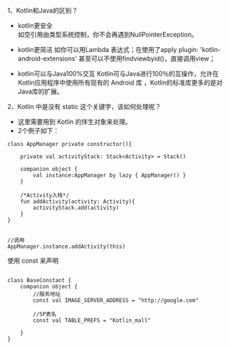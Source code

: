 
1、Kotlin和Java的区别？

- kotlin更安全  
如空引用由类型系统控制，你不会再遇到NullPointerException。

- kotlin更简洁
如你可以用Lambda 表达式；在使用了apply plugin: 'kotlin-android-extensions'  甚至可以不使用findviewbyid()，直接调用view；

- kotlin可以与Java100%交互
Kotlin可与Java进行100％的互操作，允许在Kotlin应用程序中使用所有现有的 Android 库 ，Kotlin的标准库更多的是对Java库的扩展。

2、Kotlin 中是没有 static 这个关键字，该如何处理呢？

- 这里需要用到 Kotlin 的伴生对象来处理。
- 2个例子如下：
```
class AppManager private constructor(){
 
    private val activityStack: Stack<Activity> = Stack()
 
    companion object {
        val instance:AppManager by lazy { AppManager() }
    }
 
    /*Activity入栈*/
    fun addActivity(activity: Activity){
        activityStack.add(activity)
    }
}
 
 
//调用
AppManager.instance.addActivity(this)
```

使用 const 来声明
```

class BaseConstant {
    companion object {
        //服务地址
        const val IMAGE_SERVER_ADDRESS = "http://google.com" 
 
        //SP表名
        const val TABLE_PREFS = "Kotlin_mall"
 
    }
}

```

 



